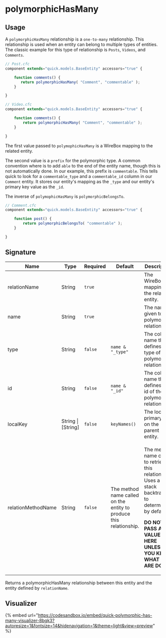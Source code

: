 # polymorphicHasMany

## Usage

A `polymorphicHasMany` relationship is a `one-to-many` relationship. This relationship is used when an entity can belong to multiple types of entities. The classic example for this type of relationship is `Posts`, `Videos`, and `Comments`.

```javascript
// Post.cfc
component extends="quick.models.BaseEntity" accessors="true" {

    function comments() {
       return polymorphicHasMany( "Comment", "commentable" );
    }

}
```

```javascript
// Video.cfc
component extends="quick.models.BaseEntity" accessors="true" {

    function comments() {
        return polymorphicHasMany( "Comment", "commentable" );
    }

}
```

The first value passed to `polymophicHasMany` is a WireBox mapping to the related entity.

The second value is a `prefix` for the polymorphic type. A common convention where is to add `able` to the end of the entity name, though this is not automatically done. In our example, this prefix is `commentable`. This tells quick to look for a `commentable_type` and a `commentable_id` column in our `Comment` entity. It stores our entity's mapping as the `_type` and our entity's primary key value as the `_id`.

The inverse of `polymophicHasMany` is `polymorphicBelongsTo`.

```javascript
// Comment.cfc
component extends="quick.models.BaseEntity" accessors="true" {

    function post() {
        return polymorphicBelongsTo( "commentable" );
    }

}
```

## Signature

| Name               | Type                | Required | Default                                                            | Description                                                                                                                                                                                              |
| ------------------ | ------------------- | -------- | ------------------------------------------------------------------ | -------------------------------------------------------------------------------------------------------------------------------------------------------------------------------------------------------- |
| relationName       | String              | `true`   |                                                                    | The WireBox mapping for the related entity.                                                                                                                                                              |
| name               | String              | `true`   |                                                                    | The name given to the polymorphic relationship.                                                                                                                                                          |
| type               | String              | `false`  | `name & "_type"`                                                   | The column name that defines the type of the polymorphic relationship.                                                                                                                                   |
| id                 | String              | `false`  | `name & "_id"`                                                     | The column name that defines the id of the polymorphic relationship.                                                                                                                                     |
| localKey           | String \| \[String] | `false`  | `keyNames()`                                                       | The local primary key on the parent entity.                                                                                                                                                              |
| relationMethodName | String              | `false`  | The method name called on the entity to produce this relationship. | <p>The method name called to retrieve this relationship.  Uses a stack backtrace to determine by default.</p><p></p><p><strong>DO NOT PASS A VALUE HERE UNLESS YOU KNOW WHAT YOU ARE DOING.</strong></p> |

Returns a polymorphicHasMany relationship between this entity and the entity defined by `relationName`.

## Visualizer

{% embed url="https://codesandbox.io/embed/quick-polymorphic-has-many-visualizer-8bgk3?autoresize=1&fontsize=14&hidenavigation=1&theme=light&view=preview" %}

